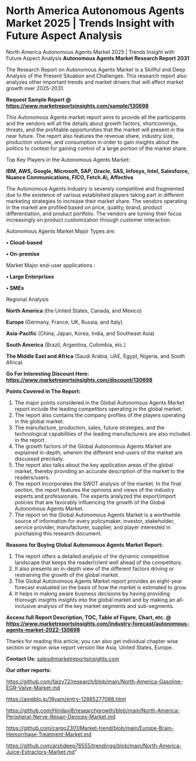 # North America Autonomous Agents Market 2025 | Trends Insight with Future Aspect Analysis
North America Autonomous Agents Market 2025 | Trends Insight with Future Aspect Analysis
<strong>Autonomous Agents Market Research Report 2031</strong>

The Research Report on Autonomous Agents Market is a Skillful and Deep Analysis of the Present Situation and Challenges. This research report also analyzes other important trends and market drivers that will affect market growth over 2025-2031.

<strong>Request Sample Report @ <a href=https://www.marketreportsinsights.com/sample/130698>https://www.marketreportsinsights.com/sample/130698</a></strong>

This Autonomous Agents market report aims to provide all the participants and the vendors will all the details about growth factors, shortcomings, threats, and the profitable opportunities that the market will present in the near future. The report also features the revenue share, industry size, production volume, and consumption in order to gain insights about the politics to contest for gaining control of a large portion of the market share.

Top Key Players in the Autonomous Agents Market:

<strong>IBM, AWS, Google, Microsoft, SAP, Oracle, SAS, Infosys, Intel, Salesforce, Nuance Communications, FICO, Fetch.Ai, Affectiva</strong>

The Autonomous Agents Industry is severely competitive and fragmented due to the existence of various established players taking part in different marketing strategies to increase their market share. The vendors operating in the market are profiled based on price, quality, brand, product differentiation, and product portfolio. The vendors are turning their focus increasingly on product customization through customer interaction.

Autonomous Agents Market Major Types are:

<strong>• Cloud-based

• On-premise</strong>

Market Major end-user applications :

<strong>• Large Enterprises

• SMEs</strong>

Regional Analysis

</u><strong><b>North America</b></strong> (the United States, Canada, and Mexico)

<strong><b>Europe </b></strong>(Germany, France, UK, Russia, and Italy)

<strong><b>Asia-Pacific</b></strong> (China, Japan, Korea, India, and Southeast Asia)

<strong><b>South America</b></strong> (Brazil, Argentina, Colombia, etc.)

<strong><b>The Middle East and Africa</b></strong> (Saudi Arabia, UAE, Egypt, Nigeria, and South Africa)

<strong>Go For Interesting Discount Here: <a href=https://www.marketreportsinsights.com/discount/130698>https://www.marketreportsinsights.com/discount/130698</a></strong>

<strong>Points Covered in The Report:</strong>
<ol>
  <li>The major points considered in the Global Autonomous Agents Market report include the leading competitors operating in the global market.</li>
  <li>The report also contains the company profiles of the players operating in the global market.</li>
  <li>The manufacture, production, sales, future strategies, and the technological capabilities of the leading manufacturers are also included in the report.</li>
  <li>The growth factors of the Global Autonomous Agents Market are explained in-depth, wherein the different end-users of the market are discussed precisely.</li>
  <li>The report also talks about the key application areas of the global market, thereby providing an accurate description of the market to the readers/users.</li>
  <li>The report incorporates the SWOT analysis of the market. In the final section, the report features the opinions and views of the industry experts and professionals. The experts analyzed the export/import policies that are favorably influencing the growth of the Global Autonomous Agents Market.</li>
  <li>The report on the Global Autonomous Agents Market is a worthwhile source of information for every policymaker, investor, stakeholder, service provider, manufacturer, supplier, and player interested in purchasing this research document.</li>
</ol>
<strong>Reasons for Buying Global Autonomous Agents Market Report:</strong>

<ol>
  <li>The report offers a detailed analysis of the dynamic competitive landscape that keeps the reader/client well ahead of the competitors.</li>
  <li>It also presents an in-depth view of the different factors driving or restraining the growth of the global market.</li>
  <li>The Global Autonomous Agents Market report provides an eight-year forecast evaluated on the basis of how the market is estimated to grow.</li>
  <li>It helps in making aware business decisions by having providing thorough insights insights into the global market and by making an all-inclusive analysis of the key market segments and sub-segments.</li>
</ol>
<strong>Access full Report Description, TOC, Table of Figure, Chart, etc. @ <a href=https://www.marketreportsinsights.com/industry-forecast/autonomous-agents-market-2022-130698>https://www.marketreportsinsights.com/industry-forecast/autonomous-agents-market-2022-130698</a></strong>


Thanks for reading this article; you can also get individual chapter wise section or region wise report version like Asia, United States, Europe.

<strong>Contact Us:</strong>
sales@marketreportsinsights.com

<strong>Our other reports:</strong>

<a href=https://github.com/faizy72/research/blob/main/North-America-Gasoline-EGR-Valve-Market.md>https://github.com/faizy72/research/blob/main/North-America-Gasoline-EGR-Valve-Market.md</a>

<a href=https://ameblo.jp/18yam/entry-12885277088.html>https://ameblo.jp/18yam/entry-12885277088.html</a>

<a href=https://github.com/Hindavi8/researchgrowth/blob/main/North-America-Peripheral-Nerve-Repair-Devices-Market.md>https://github.com/Hindavi8/researchgrowth/blob/main/North-America-Peripheral-Nerve-Repair-Devices-Market.md</a>

<a href=https://github.com/cargo2301/Market-trend/blob/main/Europe-Brain-Hemorrhage-Treatment-Market.md>https://github.com/cargo2301/Market-trend/blob/main/Europe-Brain-Hemorrhage-Treatment-Market.md</a>

<a href=https://github.com/arshdeep76555/trendingg/blob/main/North-America-Juice-Extractors-Market.md>https://github.com/arshdeep76555/trendingg/blob/main/North-America-Juice-Extractors-Market.md</a>"
